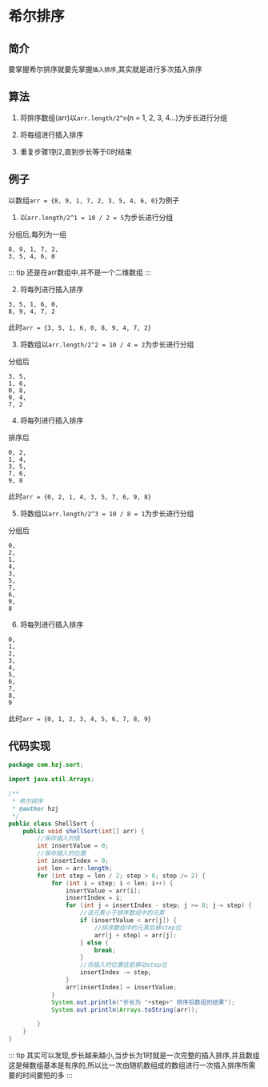 # 希尔排序

## 简介

要掌握希尔排序就要先掌握`插入排序`,其实就是进行多次插入排序

## 算法

1. 将排序数组(arr)以`arr.length/2^n`(n = 1, 2, 3, 4...)为步长进行分组

2. 将每组进行插入排序

3. 重复步骤1到2,直到步长等于0时结束

## 例子

以数组`arr = {8, 9, 1, 7, 2, 3, 5, 4, 6, 0}`为例子

1. 以`arr.length/2^1 = 10 / 2 = 5`为步长进行分组

分组后,每列为一组

```
8, 9, 1, 7, 2,
3, 5, 4, 6, 0
```

::: tip
还是在arr数组中,并不是一个二维数组
:::

2. 将每列进行插入排序

```
3, 5, 1, 6, 0,
8, 9, 4, 7, 2
```

此时`arr = {3, 5, 1, 6, 0, 8, 9, 4, 7, 2}`

3. 将数组以`arr.length/2^2 = 10 / 4 = 2`为步长进行分组

分组后
```
3, 5, 
1, 6, 
0, 8, 
9, 4, 
7, 2
```

4. 将每列进行插入排序

排序后

```
0, 2, 
1, 4, 
3, 5, 
7, 6, 
9, 8
```

此时`arr = {0, 2, 1, 4, 3, 5, 7, 6, 9, 8}`

5. 将数组以`arr.length/2^3 = 10 / 8 = 1`为步长进行分组

分组后

```
0, 
2, 
1, 
4,
3, 
5, 
7, 
6, 
9, 
8
```

6. 将每列进行插入排序

```
0,
1,
2,
3,
4,
5,
6,
7,
8,
9
```

此时`arr = {0, 1, 2, 3, 4, 5, 6, 7, 8, 9}`

## 代码实现

```java
package com.hzj.sort;

import java.util.Arrays;

/**
 * 希尔排序
 * @author hzj
 */
public class ShellSort {
    public void shellSort(int[] arr) {
        //保存插入的值
        int insertValue = 0;
        //保存插入的位置
        int insertIndex = 0;
        int len = arr.length;
        for (int step = len / 2; step > 0; step /= 2) {
            for (int i = step; i < len; i++) {
                insertValue = arr[i];
                insertIndex = i;
                for (int j = insertIndex - step; j >= 0; j-= step) {
                    //该元素小于排序数组中的元素
                    if (insertValue < arr[j]) {
                        //排序数组中的元素后移step位
                        arr[j + step] = arr[j];
                    } else {
                        break;
                    }
                    //将插入的位置往前移动step位
                    insertIndex -= step;
                }
                arr[insertIndex] = insertValue;
            }
            System.out.println("步长为 "+step+" 排序后数组的结果");
            System.out.println(Arrays.toString(arr));

        }
    }
}
```

::: tip
其实可以发现,步长越来越小,当步长为1时就是一次完整的插入排序,并且数组这是候数组基本是有序的,所以比一次由随机数组成的数组进行一次插入排序所需要的时间要短的多
:::

